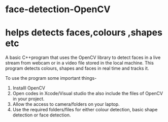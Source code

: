 # face-detection-OpenCV
# helps detects faces,colours ,shapes etc
A basic C++program that uses the OpenCV library to detect faces in a live stream from webcam or in a video file stored in the local machine. This program detects colours, shapes and faces in real time and tracks it.

To use the program some important things-

1. Installl OpenCV
2. Open codes in Xcode/Visual studio the also include the files of OpenCV in your project.
3. Allow the access to camera/folders on your laptop.
4. Use the required folders/files for either colour detection, basic shape detection or face detection.
